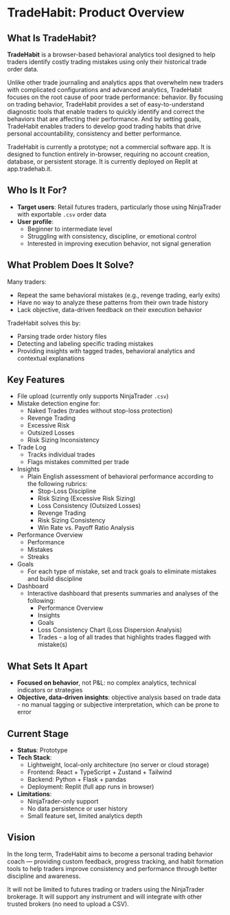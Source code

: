# TradeHabit: Product Overview

## What Is TradeHabit?

**TradeHabit** is a browser-based behavioral analytics tool designed to help traders identify costly trading mistakes using only their historical trade order data.

Unlike other trade journaling and analytics apps that overwhelm new traders with complicated configurations and advanced analytics, TradeHabit focuses on the root cause of poor trade performance: behavior. By focusing on trading behavior, TradeHabit provides a set of easy-to-understand diagnostic tools that enable traders to quickly identify and correct the behaviors that are affecting their performance. And by setting goals, TradeHabit enables traders to develop good trading habits that drive personal accountability, consistency and better performance.

TradeHabit is currently a prototype; not a commercial software app. It is designed to function entirely in-browser, requiring no account creation, database, or persistent storage. It is currently deployed on Replit at app.tradehab.it.


## Who Is It For?

- **Target users**: Retail futures traders, particularly those using NinjaTrader with exportable `.csv` order data
- **User profile**:
  - Beginner to intermediate level
  - Struggling with consistency, discipline, or emotional control
  - Interested in improving execution behavior, not signal generation


## What Problem Does It Solve?

Many traders:
- Repeat the same behavioral mistakes (e.g., revenge trading, early exits)
- Have no way to analyze these patterns from their own trade history
- Lack objective, data-driven feedback on their execution behavior

TradeHabit solves this by:
- Parsing trade order history files
- Detecting and labeling specific trading mistakes
- Providing insights with tagged trades, behavioral analytics and contextual explanations


## Key Features

- File upload (currently only supports NinjaTrader `.csv`)
- Mistake detection engine for:
  - Naked Trades (trades without stop-loss protection)
  - Revenge Trading
  - Excessive Risk
  - Outsized Losses
  - Risk Sizing Inconsistency
- Trade Log
  - Tracks individual trades
  - Flags mistakes committed per trade
- Insights
  - Plain English assessment of behavioral performance according to the following rubrics:
    - Stop-Loss Discipline
    - Risk Sizing (Excessive Risk Sizing)
    - Loss Consistency (Outsized Losses)
    - Revenge Trading
    - Risk Sizing Consistency
    - Win Rate vs. Payoff Ratio Analysis
- Performance Overview
  - Performance
  - Mistakes
  - Streaks
- Goals
  - For each type of mistake, set and track goals to eliminate mistakes and build discipline
- Dashboard
  - Interactive dashboard that presents summaries and analyses of the following:
    - Performance Overview
    - Insights
    - Goals
    - Loss Consistency Chart (Loss Dispersion Analysis)
    - Trades - a log of all trades that highlights trades flagged with mistake(s)


## What Sets It Apart

- **Focused on behavior**, not P&L: no complex analytics, technical indicators or strategies
- **Objective, data-driven insights**: objective analysis based on trade data - no manual tagging or subjective interpretation, which can be prone to error


## Current Stage

- **Status**: Prototype
- **Tech Stack**:
  - Lightweight, local-only architecture (no server or cloud storage)
  - Frontend: React + TypeScript + Zustand + Tailwind
  - Backend: Python + Flask + pandas
  - Deployment: Replit (full app runs in browser)
- **Limitations**:
  - NinjaTrader-only support
  - No data persistence or user history
  - Small feature set, limited analytics depth


## Vision

In the long term, TradeHabit aims to become a personal trading behavior coach — providing custom feedback, progress tracking, and habit formation tools to help traders improve consistency and performance through better discipline and awareness.

It will not be limited to futures trading or traders using the NinjaTrader brokerage. It will support any instrument and will integrate with other trusted brokers (no need to upload a CSV).